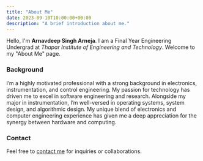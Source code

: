 ```yaml
---
title: "About Me"
date: 2023-09-10T10:00:00+00:00
description: "A brief introduction about me."
---
```


Hello, I'm **Arnavdeep Singh Arneja**. I am a Final Year Engineering Undergrad at *Thapar Institute of Engineering and Technology*. Welcome to my "About Me" page.

### Background

I’m a highly motivated professional with a strong background in electronics, instrumentation, and control engineering. My passion for technology has driven me to excel in software engineering and research.  Alongside my major in instrumentation, I’m well-versed in operating systems, system design, and algorithmic design. My unique blend of electronics and computer engineering experience has given me a deep appreciation for the synergy between hardware and computing.

### Contact

Feel free to [contact me](mailto:your.email@example.com) for inquiries or collaborations.



